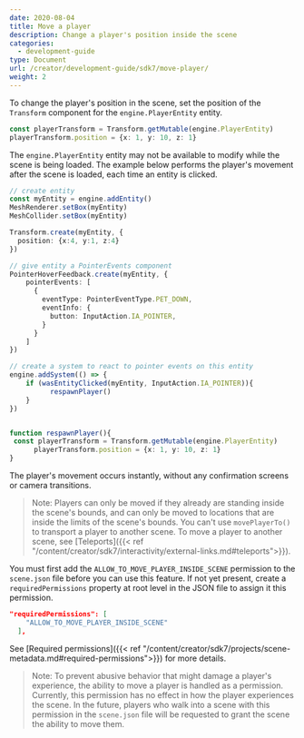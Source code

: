 ```yaml
---
date: 2020-08-04
title: Move a player
description: Change a player's position inside the scene
categories:
  - development-guide
type: Document
url: /creator/development-guide/sdk7/move-player/
weight: 2
---
```


To change the player's position in the scene, set the position of the `Transform` component for the `engine.PlayerEntity` entity.

<!-- - `position`: Where to move the player, expressed as an object with _x_, _y_, and _z_ properties.
- `cameraTarget`: (optional) What direction to make the player face, expressed as an object with _x_, _y_, and _z_ properties that represent the coordinates of a point in space to stare at. If no value is provided, the player will maintain the same rotation as before moving. -->

```ts
const playerTransform = Transform.getMutable(engine.PlayerEntity)
playerTransform.position = {x: 1, y: 10, z: 1}
```

The `engine.PlayerEntity` entity may not be available to modify while the scene is being loaded. The example below performs the player's movement after the scene is loaded, each time an entity is clicked.

```ts
// create entity
const myEntity = engine.addEntity()
MeshRenderer.setBox(myEntity)
MeshCollider.setBox(myEntity)

Transform.create(myEntity, {
  position: {x:4, y:1, z:4}
})

// give entity a PointerEvents component
PointerHoverFeedback.create(myEntity, {
    pointerEvents: [
      {
        eventType: PointerEventType.PET_DOWN,
        eventInfo: {
          button: InputAction.IA_POINTER,
        }
      }
    ]
})

// create a system to react to pointer events on this entity
engine.addSystem(() => {
    if (wasEntityClicked(myEntity, InputAction.IA_POINTER)){
		  respawnPlayer()
    }
})


function respawnPlayer(){
 const playerTransform = Transform.getMutable(engine.PlayerEntity)
	  playerTransform.position = {x: 1, y: 10, z: 1}
}
```



The player's movement occurs instantly, without any confirmation screens or camera transitions.

> Note: Players can only be moved if they already are standing inside the scene's bounds, and can only be moved to locations that are inside the limits of the scene's bounds. You can't use `movePlayerTo()` to transport a player to another scene. To move a player to another scene, see [Teleports]({{< ref "/content/creator/sdk7/interactivity/external-links.md#teleports">}}).

You must first add the `ALLOW_TO_MOVE_PLAYER_INSIDE_SCENE` permission to the `scene.json` file before you can use this feature. If not yet present, create a `requiredPermissions` property at root level in the JSON file to assign it this permission.

```json
"requiredPermissions": [
    "ALLOW_TO_MOVE_PLAYER_INSIDE_SCENE"
  ],
```

See [Required permissions]({{< ref "/content/creator/sdk7/projects/scene-metadata.md#required-permissions">}}) for more details.

> Note: To prevent abusive behavior that might damage a player's experience, the ability to move a player is handled as a permission. Currently, this permission has no effect in how the player experiences the scene. In the future, players who walk into a scene with this permission in the `scene.json` file will be requested to grant the scene the ability to move them.
